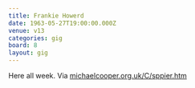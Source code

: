 ```yaml
---
title: Frankie Howerd
date: 1963-05-27T19:00:00.000Z
venue: v13
categories: gig
board: 8
layout: gig
---
```

Here all week.
Via <a href="http://michaelcooper.org.uk/C/sppier.htm">michaelcooper.org.uk/C/sppier.htm</a>